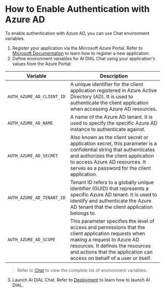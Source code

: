 # How to Enable Authentication with Azure AD

To enable authentication with Azure AD, you can use Chat environment variables. 
1. Register your application via the Microsoft Azure Portal. Refer to [Microsoft Documentation](https://learn.microsoft.com/en-us/azure/healthcare-apis/register-application) to learn how to register a new application.
2. Define environment variables for AI DIAL Chat using your application's values from the Azure Portal:

| Variable                  | Description| 
| ------------------------- | -------------------- | 
| `AUTH_AZURE_AD_CLIENT_ID` | A unique identifier for the client application registered in Azure Active Directory (AD). It is used to authenticate the client application when accessing Azure AD resources. | 
| `AUTH_AZURE_AD_NAME`     | A name of the Azure AD tenant. It is used to specify the specific Azure AD instance to authenticate against. | 
| `AUTH_AZURE_AD_SECRET`    | Also known as the client secret or application secret, this parameter is a confidential string that authenticates and authorizes the client application to access Azure AD resources. It serves as a password for the client application.| 
| `AUTH_AZURE_AD_TENANT_ID`| Tenant ID refers to a globally unique identifier (GUID) that represents a specific Azure AD tenant. It is used to identify and authenticate the Azure AD tenant that the client application belongs to.| 
| `AUTH_AZURE_AD_SCOPE`| This parameter specifies the level of access and permissions that the client application requests when making a request to Azure AD resources. It defines the resources and actions that the application can access on behalf of a user or itself. |

> Refer to [Chat](https://github.com/epam/ai-dial-chat?tab=readme-ov-file#environment-variables) to view the complete list of environment variables.

3. Launch AI DIAL Chat. Refer to [Deployment](https://github.com/epam/ai-dial-helm/tree/main/charts/dial/examples/generic/simple) to learn how to launch AI DIAL.
